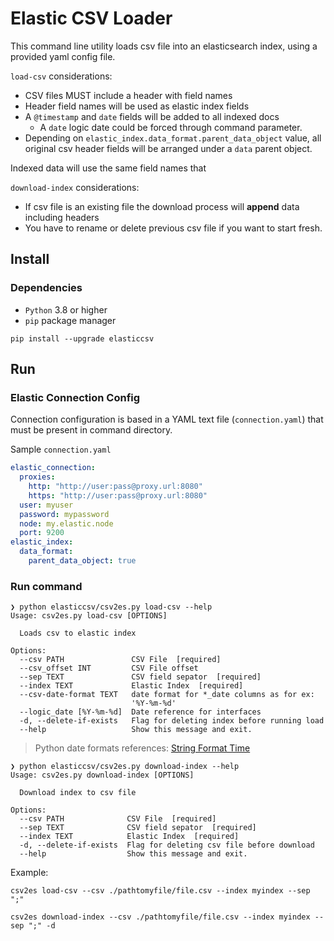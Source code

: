 # Elastic CSV Loader

This command line utility loads csv file into an elasticsearch index, using a provided yaml config file.

`load-csv` considerations:

- CSV files MUST include a header with field names
- Header field names will be used as elastic index fields
- A `@timestamp` and `date`  fields will be added to all indexed docs
  - A `date` logic date could be forced through command parameter.
- Depending on `elastic_index.data_format.parent_data_object` value, all original csv header fields
  will be arranged under a `data` parent object.

Indexed data will use the same field names that

`download-index` considerations:

- If csv file is an existing file the download process will **append** data including headers
- You have to rename or delete previous csv file if you want to start fresh.

## Install

### Dependencies

- `Python` 3.8 or higher
- `pip` package manager

```shell
pip install --upgrade elasticcsv
```

## Run

### Elastic Connection Config

Connection configuration is based in a YAML text file (`connection.yaml`) that must be present in
command directory.

Sample `connection.yaml`


```yaml
elastic_connection:
  proxies:
    http: "http://user:pass@proxy.url:8080"
    https: "http://user:pass@proxy.url:8080"
  user: myuser
  password: mypassword
  node: my.elastic.node
  port: 9200
elastic_index:
  data_format:
    parent_data_object: true
```

### Run command

```text
❯ python elasticcsv/csv2es.py load-csv --help
Usage: csv2es.py load-csv [OPTIONS]

  Loads csv to elastic index

Options:
  --csv PATH               CSV File  [required]
  --csv_offset INT         CSV File offset
  --sep TEXT               CSV field sepator  [required]
  --index TEXT             Elastic Index  [required]
  --csv-date-format TEXT   date format for *_date columns as for ex:
                           '%Y-%m-%d'
  --logic_date [%Y-%m-%d]  Date reference for interfaces
  -d, --delete-if-exists   Flag for deleting index before running load
  --help                   Show this message and exit.

```
> Python date formats references: [String Format Time](https://www.geeksforgeeks.org/how-to-format-date-using-strftime-in-python/)

```text
❯ python elasticcsv/csv2es.py download-index --help
Usage: csv2es.py download-index [OPTIONS]

  Download index to csv file

Options:
  --csv PATH              CSV File  [required]
  --sep TEXT              CSV field sepator  [required]
  --index TEXT            Elastic Index  [required]
  -d, --delete-if-exists  Flag for deleting csv file before download
  --help                  Show this message and exit.

```
Example:

```text
csv2es load-csv --csv ./pathtomyfile/file.csv --index myindex --sep ";"

csv2es download-index --csv ./pathtomyfile/file.csv --index myindex --sep ";" -d
```
